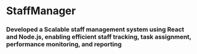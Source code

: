 # StaffManager

### Developed a Scalable staff management system using React and Node.js, enabling efficient staff tracking, task assignment, performance monitoring, and reporting
